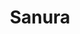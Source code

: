 ---
title: Sanura
description: 'Sanura is een ervaren contrarian. Liberaal maar traditionalistischer dan Harm van Riel. Heeft duistere humor.'
keyword: 'Autistische schrijver'
pseudonym: true
image: avatar.webp
---